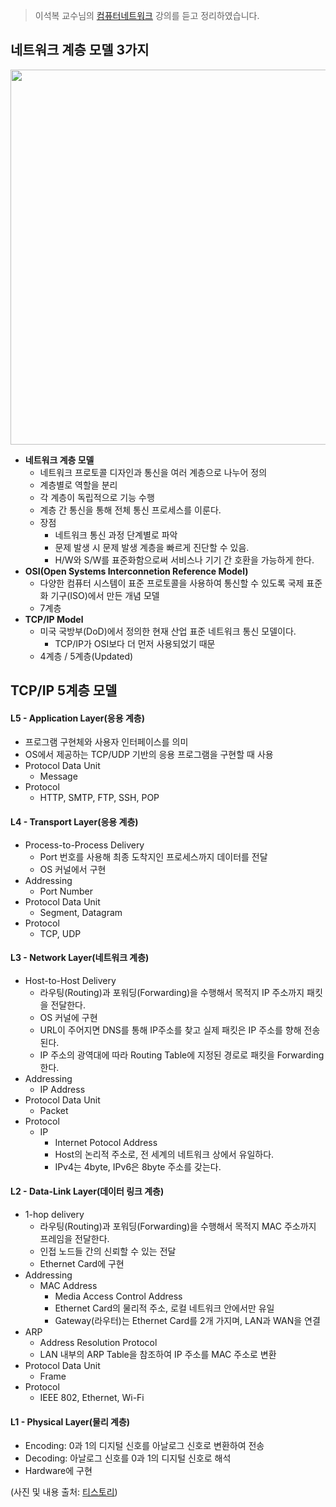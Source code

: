 > 이석복 교수님의 [컴퓨터네트워크](http://www.kocw.net/home/cview.do?cid=3646706b4347ef09) 강의를 듣고 정리하였습니다. 
>



## 네트워크 계층 모델 3가지

<img src="https://user-images.githubusercontent.com/71204049/140693796-196cb7e5-82c8-4132-9fab-5f8f47472f5e.png" width="600" />



- **네트워크 계층 모델**
  - 네트워크 프로토콜 디자인과 통신을 여러 계층으로 나누어 정의
  - 계층별로 역할을 분리
  - 각 계층이 독립적으로 기능 수행
  - 계층 간 통신을 통해 전체 통신 프로세스를 이룬다.
  - 장점
    - 네트워크 통신 과정 단계별로 파악
    - 문제 발생 시 문제 발생 계층을 빠르게 진단할 수 있음.
    - H/W와 S/W를 표준화함으로써 서비스나 기기 간 호환을 가능하게 한다.
- **OSI(Open Systems Interconnetion Reference Model)**
  - 다양한 컴퓨터 시스템이 표준 프로토콜을 사용하여 통신할 수 있도록 국제 표준화 기구(ISO)에서 만든 개념 모델
  - 7계층
- **TCP/IP Model**
  - 미국 국방부(DoD)에서 정의한 현재 산업 표준 네트워크 통신 모델이다.
    - TCP/IP가 OSI보다 더 먼저 사용되었기 때문
  - 4계층 / 5계층(Updated)



## TCP/IP 5계층 모델

#### L5 - Application Layer(응용 계층)

- 프로그램 구현체와 사용자 인터페이스를 의미
- OS에서 제공하는 TCP/UDP 기반의 응용 프로그램을 구현할 때 사용
- Protocol Data Unit
  - Message
- Protocol
  - HTTP, SMTP, FTP, SSH, POP



#### L4 - Transport Layer(응용 계층)

- Process-to-Process Delivery
  - Port 번호를 사용해 최종 도착지인 프로세스까지 데이터를 전달
  - OS 커널에서 구현
- Addressing
  - Port Number
- Protocol Data Unit
  - Segment, Datagram
- Protocol
  - TCP, UDP



#### L3 - Network Layer(네트워크 계층)

- Host-to-Host Delivery
  - 라우팅(Routing)과 포워딩(Forwarding)을 수행해서 목적지 IP 주소까지 패킷을 전달한다.
  - OS 커널에 구현
  - URL이 주어지면 DNS를 통해 IP주소를 찾고 실제 패킷은 IP 주소를 향해 전송된다.
  - IP 주소의 광역대에 따라 Routing Table에 지정된 경로로 패킷을 Forwarding한다.
- Addressing
  - IP Address
- Protocol Data Unit
  - Packet
- Protocol
  - IP
    - Internet Potocol Address
    - Host의 논리적 주소로, 전 세계의 네트워크 상에서 유일하다.
    - IPv4는 4byte, IPv6은 8byte 주소를 갖는다.



#### L2 - Data-Link Layer(데이터 링크 계층)

- 1-hop delivery
  - 라우팅(Routing)과 포워딩(Forwarding)을 수행해서 목적지 MAC 주소까지 프레임을 전달한다.
  - 인접 노드들 간의 신뢰할 수 있는 전달
  - Ethernet Card에 구현
- Addressing
  - MAC Address
    - Media Access Control Address
    - Ethernet Card의 물리적 주소, 로컬 네트워크 안에서만 유일
    - Gateway(라우터)는 Ethernet Card를 2개 가지며, LAN과 WAN을 연결
- ARP
  - Address Resolution Protocol
  - LAN 내부의 ARP Table을 참조하여 IP 주소를 MAC 주소로 변환
- Protocol Data Unit
  - Frame
- Protocol
  - IEEE 802, Ethernet, Wi-Fi



#### L1 - Physical Layer(물리 계층)

- Encoding: 0과 1의 디지털 신호를 아날로그 신호로 변환하여 전송
- Decoding: 아날로그 신호를 0과 1의 디지털 신호로 해석
- Hardware에 구현



(사진 및 내용 출처: [티스토리](https://velog.io/@jwkim/cs-nw-osi-tcp-ip))



